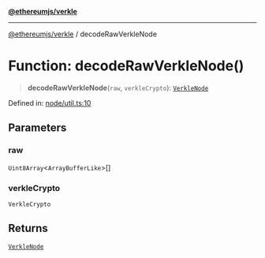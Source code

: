 [**@ethereumjs/verkle**](../README.md)

***

[@ethereumjs/verkle](../README.md) / decodeRawVerkleNode

# Function: decodeRawVerkleNode()

> **decodeRawVerkleNode**(`raw`, `verkleCrypto`): [`VerkleNode`](../type-aliases/VerkleNode.md)

Defined in: [node/util.ts:10](https://github.com/ethereumjs/ethereumjs-monorepo/blob/master/packages/verkle/src/node/util.ts#L10)

## Parameters

### raw

`Uint8Array`\<`ArrayBufferLike`\>[]

### verkleCrypto

`VerkleCrypto`

## Returns

[`VerkleNode`](../type-aliases/VerkleNode.md)
